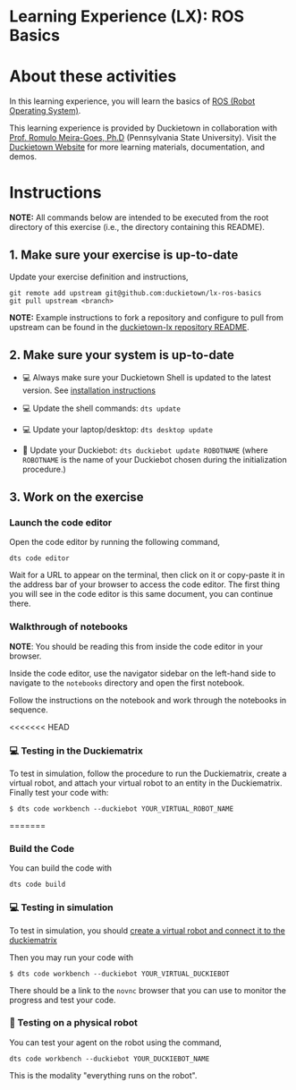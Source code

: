 # **Learning Experience (LX): ROS Basics**

# About these activities

In this learning experience, you will learn the basics of [ROS (Robot Operating System)](https://ros.org/).

This learning experience is provided by Duckietown in collaboration with 
[Prof. Romulo Meira-Goes, Ph.D](https://www.eecs.psu.edu/departments/directory-detail-g.aspx?q=rzm5911) 
(Pennsylvania State University). Visit the 
[Duckietown Website](https://www.duckietown.com) for more learning materials, documentation, and demos.


# Instructions

**NOTE:** All commands below are intended to be executed from the root directory of this exercise (i.e., the directory containing this README).


## 1. Make sure your exercise is up-to-date

Update your exercise definition and instructions,

    git remote add upstream git@github.com:duckietown/lx-ros-basics
    git pull upstream <branch>

**NOTE:** Example instructions to fork a repository and configure to pull from upstream can be found in the 
[duckietown-lx repository README](https://github.com/duckietown/duckietown-lx/blob/mooc2022/README.md).


## 2. Make sure your system is up-to-date

- 💻 Always make sure your Duckietown Shell is updated to the latest version. See [installation instructions](https://github.com/duckietown/duckietown-shell)

- 💻 Update the shell commands: `dts update`

- 💻 Update your laptop/desktop: `dts desktop update`

- 🚙 Update your Duckiebot: `dts duckiebot update ROBOTNAME` (where `ROBOTNAME` is the name of your Duckiebot chosen during the initialization procedure.)


## 3. Work on the exercise

### Launch the code editor

Open the code editor by running the following command,

```
dts code editor
```

Wait for a URL to appear on the terminal, then click on it or copy-paste it in the address bar
of your browser to access the code editor. The first thing you will see in the code editor is
this same document, you can continue there.


### Walkthrough of notebooks

**NOTE**: You should be reading this from inside the code editor in your browser.

Inside the code editor, use the navigator sidebar on the left-hand side to navigate to the
`notebooks` directory and open the first notebook.

Follow the instructions on the notebook and work through the notebooks in sequence.


<<<<<<< HEAD
### 💻 Testing in the Duckiematrix

To test in simulation, follow the procedure to run the Duckiematrix, create a virtual robot, and attach your virtual robot to an entity in the Duckiematrix. Finally test your code with:

    $ dts code workbench --duckiebot YOUR_VIRTUAL_ROBOT_NAME
=======
### Build the Code

You can build the code with 

```
dts code build
```

### 💻 Testing in simulation

To test in simulation, you should [create a virtual robot and connect it to the duckiematrix](https://docs.duckietown.com/ente/devmanual-duckiematrix/intermediate/virtual-duckiebots/intro.html)

Then you may run your code with 

    $ dts code workbench --duckiebot YOUR_VIRTUAL_DUCKIEBOT

There should be a link to the `novnc` browser that you can use to monitor the progress and test your code. 


### 🚙 Testing on a physical robot

You can test your agent on the robot using the command,

    dts code workbench --duckiebot YOUR_DUCKIEBOT_NAME

This is the modality "everything runs on the robot".

